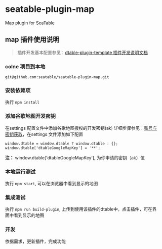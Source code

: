 # seatable-plugin-map
Map plugin for SeaTable

## map 插件使用说明
> 插件开发基本配置参见：[dtable-plugin-template 插件开发说明文档](https://github.com/seatable/seatable-plugin-template)

### colne 项目到本地
`git@github.com:seatable/seatable-plugin-map.git`

### 安装依赖项
 执行 `npm install`

### 添加谷歌地图开发密钥

在settings 配置文件中添加谷歌地图授权的开发密钥(ak) 详细步骤参见：[账号与密钥获取](https://cloud.google.com/maps-platform/)，在settings 文件添加如下配置

```
window.dtable = window.dtable ? window.dtable : {};
window.dtable['dtableGoogleMapKey'] = '**';
```

**注：** window.dtable['dtableGoogleMapKey'], 为你申请的密钥（ak）值

### 本地运行测试

执行 `npm start`, 可以在浏览器中看到显示的地图

### 集成测试

执行 `npm run build-plugin`, 上传到使用该插件的dtable中，点击插件，可在界面中看到显示的地图

### 开发

依据需求，更新插件，完成功能
